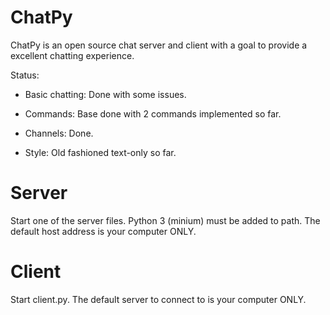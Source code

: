 # ChatPy

ChatPy is an open source chat server and client with a goal to provide a excellent chatting experience.

Status:

* Basic chatting: Done with some issues.

* Commands: Base done with 2 commands implemented so far.

* Channels: Done.

* Style: Old fashioned text-only so far.

# Server

Start one of the server files. Python 3 (minium) must be added to path. The default host address is your computer ONLY.

# Client

Start client.py. The default server to connect to is your computer ONLY.

